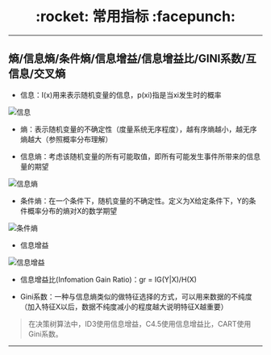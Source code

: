 <h1 align = "center">:rocket: 常用指标 :facepunch:</h1>

---
熵/信息熵/条件熵/信息增益/信息增益比/GINI系数/互信息/交叉熵
---
- 信息：I(x)用来表示随机变量的信息，p(xi)指是当xi发生时的概率

![信息][3]

- 熵：表示随机变量的不确定性（度量系统无序程度），越有序熵越小，越无序熵越大（参照概率分布理解）

- 信息熵：考虑该随机变量的所有可能取值，即所有可能发生事件所带来的信息量的期望

![信息熵][1]

- 条件熵：在一个条件下，随机变量的不确定性。定义为X给定条件下，Y的条件概率分布的熵对X的数学期望

![条件熵][2]

- 信息增益

![信息增益][4]

- 信息增益比(Infomation Gain Ratio)：gr = IG(Y|X)/H(X)

- Gini系数：一种与信息熵类似的做特征选择的方式，可以用来数据的不纯度（加入特征X以后，数据不纯度减小的程度越大说明特征X越重要）

> 在决策树算法中，ID3使用信息增益，C4.5使用信息增益比，CART使用Gini系数。




---
[1]: https://pic2.zhimg.com/80/v2-a9f081eff039a7e65f51515d4aacb34b_hd.jpg
[2]: https://pic2.zhimg.com/80/v2-f925bd0dba2f4584ebd78efea6c9864c_hd.jpg
[3]: https://images0.cnblogs.com/blog2015/605905/201506/161909021542396.png
[4]: http://images0.cnblogs.com/blog2015/605905/201506/162013009355725.png
